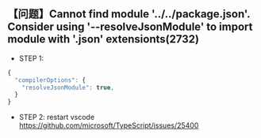 <!-- toc -->
## 【问题】Cannot find module '../../package.json'. Consider using '--resolveJsonModule' to import module with '.json' extensionts(2732)
+ STEP 1:
```javascript
{
  "compilerOptions": {
    "resolveJsonModule": true, 
  }
}
```
+ STEP 2:
restart vscode
https://github.com/microsoft/TypeScript/issues/25400
<!-- endtoc -->